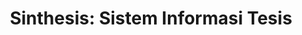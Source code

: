 ---
title: "Sinthesis: Sistem Informasi Tesis"
description: Sinthesis is a thesis information system that helps students and lecturers to manage thesis data, schedule, and progress. The system is my final project during my undergraduate study.
cover: /assets/img/projects/sinthesis_cover.png
# refer to /lib/projects.ts
technologies: [nuxtjs, pwa, vuetify, firebase]
# real url if available
liveUrl: https://sinthesis.anhzf.dev
# fallback if liveUrl is not available
demoUrl:
repositoryUrl:
---
